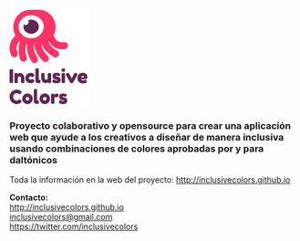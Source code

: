 ![logo](https://github.com/inclusivecolors/inclusivecolors.github.io/blob/master/images/ic-logo.png)
### Proyecto colaborativo y opensource para crear una aplicación web que ayude a los creativos a diseñar de manera inclusiva usando combinaciones de colores aprobadas por y para daltónicos

Toda la información en la web del proyecto:
http://inclusivecolors.github.io


**Contacto:**  
http://inclusivecolors.github.io  
inclusivecolors@gmail.com  
https://twitter.com/inclusivecolors  

